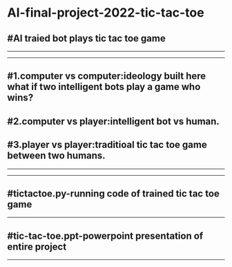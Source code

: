 # AI-final-project-2022-tic-tac-toe

#AI traied bot plays tic tac toe game
---------------------------------------------------------------------------------------------------------
---------------------------------------------------------------------------------------------------------
---------------------------------------------------------------------------------------------------------
#1.computer vs computer:ideology built here what if two intelligent bots play a game who wins?
---------------------------------------------------------------------------------------------------------
#2.computer vs player:intelligent bot vs human.
---------------------------------------------------------------------------------------------------------
#3.player vs player:traditioal tic tac toe game between two humans.
---------------------------------------------------------------------------------------------------------
---------------------------------------------------------------------------------------------------------
---------------------------------------------------------------------------------------------------------

#tictactoe.py-running code of trained tic tac toe game
---------------------------------------------------------------------------------------------------------
---------------------------------------------------------------------------------------------------------
#tic-tac-toe.ppt-powerpoint presentation of entire project
---------------------------------------------------------------------------------------------------------
---------------------------------------------------------------------------------------------------------
